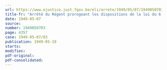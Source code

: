 ```yaml
---
url: https://www.ejustice.just.fgov.be/eli/arrete/1949/05/07/1949050703/justel
title-fr: "Arrêté du Régent prorogeant les dispositions de la loi du 6 juillet 1948 octroyant une majoration de salaire en contrepartie de certaines allocations compensatoires"
date: 1949-05-07
source:
number: 1949050703
page: 4357
case: 1949-05-07/03
publication: 1949-05-19
starts:
modifies:
pdf-original:
pdf-consolidated:
---
```


